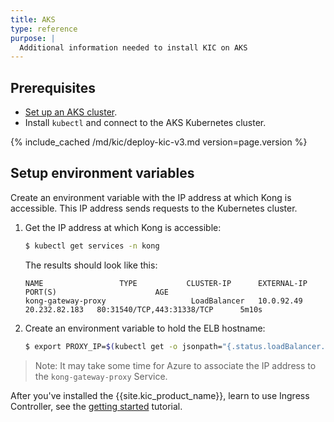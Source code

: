 ```yaml
---
title: AKS
type: reference
purpose: |
  Additional information needed to install KIC on AKS
---
```


## Prerequisites

* [Set up an AKS cluster](https://docs.microsoft.com/en-us/azure/aks/kubernetes-walkthrough).
* Install `kubectl` and connect to the AKS Kubernetes cluster.

{% include_cached /md/kic/deploy-kic-v3.md version=page.version %}

## Setup environment variables

Create an environment variable with the IP address at which Kong is accessible. This IP address sends requests to the
Kubernetes cluster.

1. Get the IP address at which Kong is accessible:

    ```bash
    $ kubectl get services -n kong
    ```
   The results should look like this:
   ```text
   NAME                 TYPE           CLUSTER-IP      EXTERNAL-IP                           PORT(S)                      AGE
   kong-gateway-proxy                   LoadBalancer   10.0.92.49   20.232.82.183   80:31540/TCP,443:31338/TCP      5m10s
   ```
1. Create an environment variable to hold the ELB hostname:

    ```bash
    $ export PROXY_IP=$(kubectl get -o jsonpath="{.status.loadBalancer.ingress[0].ip}" service -n kong kong-gateway-proxy)
    ```

> Note: It may take some time for Azure to associate the IP address to the `kong-gateway-proxy` Service.

After you've installed the {{site.kic_product_name}}, learn to use Ingress Controller, see the [getting started](/kubernetes-ingress-controller/{{page.kong_version}}/guides/getting-started) tutorial.
